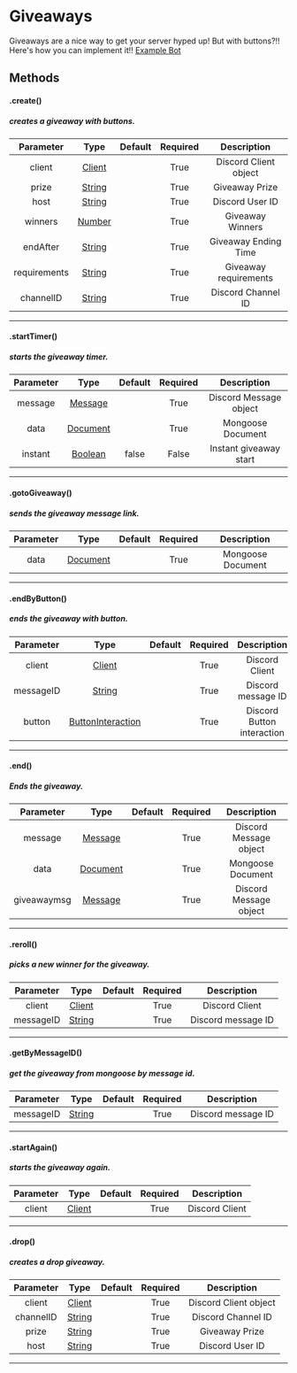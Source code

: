 # Giveaways

Giveaways are a nice way to get your server hyped up! But with buttons?!! Here's how you can implement it!! [Example Bot](https://github.com/Nuggies-bot/giveaways-example)

## Methods

#### .create()
##### creates a giveaway with buttons.

| **Parameter** | **Type**                                                                                          | **Default** | **Required** | **Description**                |
|:-------------:|:-------------------------------------------------------------------------------------------------:|:-----------:|:------------:|:------------------------------:|
| client       | [Client](https://discord.js.org/#/docs/main/stable/class/Client) |             | True         | Discord Client object        |
| prize         | [String](https://developer.mozilla.org/en-US/docs/Web/JavaScript/Reference/Global_Objects/String) |             | True         | Giveaway Prize                 |
| host          | [String](https://developer.mozilla.org/en-US/docs/Web/JavaScript/Reference/Global_Objects/String) |             | True         | Discord User ID                |
| winners       | [Number](https://developer.mozilla.org/en-US/docs/Web/JavaScript/Reference/Global_Objects/Number) |             | True         | Giveaway Winners               |
| endAfter      | [String](https://developer.mozilla.org/en-US/docs/Web/JavaScript/Reference/Global_Objects/String) |             | True         | Giveaway Ending Time           |
| requirements  | [String](https://developer.mozilla.org/en-US/docs/Web/JavaScript/Reference/Global_Objects/String) |             | True         | Giveaway requirements          |
| channelID     | [String](https://developer.mozilla.org/en-US/docs/Web/JavaScript/Reference/Global_Objects/String) |             | True         | Discord Channel ID             |

<hr>

#### .startTimer()
##### starts the giveaway timer.

| **Parameter** | **Type**                                                                                            | **Default** | **Required** | **Description**                |
|:-------------:|:---------------------------------------------------------------------------------------------------:|:-----------:|:------------:|:------------------------------:|
| message       | [Message](https://discord.js.org/#/docs/main/stable/class/Message)   |             | True         | Discord Message object         |
| data          | [Document](https://mongoosejs.com/docs/api/document.html)   |             | True         | Mongoose Document              |
| instant       | [Boolean](https://developer.mozilla.org/en-US/docs/Web/JavaScript/Reference/Global_Objects/Boolean) | false       | False        | Instant giveaway start         |

<hr>

#### .gotoGiveaway()
##### sends the giveaway message link.

| **Parameter** | **Type**                                                                                            | **Default** | **Required** | **Description**                |
|:-------------:|:---------------------------------------------------------------------------------------------------:|:-----------:|:------------:|:------------------------------:|
| data          | [Document](https://mongoosejs.com/docs/api/document.html)   |             | True         | Mongoose Document              |

<hr>

#### .endByButton()
##### ends the giveaway with button.

| **Parameter** | **Type**                                                                                            | **Default** | **Required** | **Description**                |
|:-------------:|:---------------------------------------------------------------------------------------------------:|:-----------:|:------------:|:------------------------------:|
| client        | [Client](https://discord.js.org/#/docs/main/stable/class/Client)   |             | True         | Discord Client                 |
| messageID     | [String](https://developer.mozilla.org/en-US/docs/Web/JavaScript/Reference/Global_Objects/String)   |             | True         | Discord message ID             |
| button        | [ButtonInteraction](https://discord.js.org/#/docs/main/stable/class/ButtonInteraction)   |             | True         | Discord Button interaction     |

<hr>

#### .end()
##### Ends the giveaway.

| **Parameter** | **Type**                                                                                          | **Default** | **Required** | **Description**                |
|:-------------:|:-------------------------------------------------------------------------------------------------:|:-----------:|:------------:|:------------------------------:|
| message       | [Message](https://discord.js.org/#/docs/main/stable/class/Message) |             | True         | Discord Message object         |
| data          | [Document](https://mongoosejs.com/docs/api/document.html) |             | True         | Mongoose Document              |
| giveawaymsg   | [Message](https://discord.js.org/#/docs/main/stable/class/Message) |             | True         | Discord Message object         |

<hr>

#### .reroll()
##### picks a new winner for the giveaway.

| **Parameter** | **Type**                                                                                          | **Default** | **Required** | **Description**                |
|:-------------:|:-------------------------------------------------------------------------------------------------:|:-----------:|:------------:|:------------------------------:|
| client        | [Client](https://discord.js.org/#/docs/main/stable/class/Client) |             | True         | Discord Client                 |
| messageID     | [String](https://developer.mozilla.org/en-US/docs/Web/JavaScript/Reference/Global_Objects/String) |             | True         | Discord message ID             |

<hr>

#### .getByMessageID()
##### get the giveaway from mongoose by message id.

| **Parameter** | **Type**                                                                                          | **Default** | **Required** | **Description**                |
|:-------------:|:-------------------------------------------------------------------------------------------------:|:-----------:|:------------:|:------------------------------:|
| messageID     | [String](https://developer.mozilla.org/en-US/docs/Web/JavaScript/Reference/Global_Objects/String) |             | True         | Discord message ID             |

<hr>

#### .startAgain()
##### starts the giveaway again.

| **Parameter** | **Type**                                                                                          | **Default** | **Required** | **Description**                |
|:-------------:|:-------------------------------------------------------------------------------------------------:|:-----------:|:------------:|:------------------------------:|
| client        | [Client](https://discord.js.org/#/docs/main/stable/class/Client) |             | True         | Discord Client                 |

<hr>

#### .drop()
##### creates a drop giveaway.

| **Parameter** | **Type**                                                                                          | **Default** | **Required** | **Description**                |
|:-------------:|:-------------------------------------------------------------------------------------------------:|:-----------:|:------------:|:------------------------------:|
| client        | [Client](https://discord.js.org/#/docs/main/stable/class/Client) |             | True         | Discord Client object          |
| channelID       | [String](https://developer.mozilla.org/en-US/docs/Web/JavaScript/Reference/Global_Objects/String) |             | True         | Discord Channel ID             |
| prize         | [String](https://developer.mozilla.org/en-US/docs/Web/JavaScript/Reference/Global_Objects/String) |             | True         | Giveaway Prize                 |
| host          | [String](https://developer.mozilla.org/en-US/docs/Web/JavaScript/Reference/Global_Objects/String) |             | True         | Discord User ID                |

<hr>